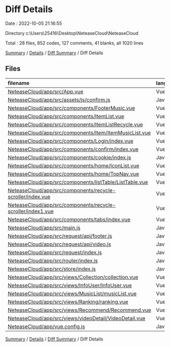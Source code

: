 # Diff Details

Date : 2022-10-05 21:16:55

Directory c:\\Users\\25416\\Desktop\\NeteaseCloud\\NeteaseCloud

Total : 28 files,  852 codes, 127 comments, 41 blanks, all 1020 lines

[Summary](results.md) / [Details](details.md) / [Diff Summary](diff.md) / Diff Details

## Files
| filename | language | code | comment | blank | total |
| :--- | :--- | ---: | ---: | ---: | ---: |
| [NeteaseCloud/app/src/App.vue](/NeteaseCloud/app/src/App.vue) | Vue | 3 | 0 | 0 | 3 |
| [NeteaseCloud/app/src/assets/js/confirm.js](/NeteaseCloud/app/src/assets/js/confirm.js) | JavaScript | 18 | 10 | 2 | 30 |
| [NeteaseCloud/app/src/components/FooterMusic.vue](/NeteaseCloud/app/src/components/FooterMusic.vue) | Vue | 7 | 2 | -1 | 8 |
| [NeteaseCloud/app/src/components/ItemList.vue](/NeteaseCloud/app/src/components/ItemList.vue) | Vue | 0 | 0 | 1 | 1 |
| [NeteaseCloud/app/src/components/ItemListRecycle.vue](/NeteaseCloud/app/src/components/ItemListRecycle.vue) | Vue | 123 | 37 | 8 | 168 |
| [NeteaseCloud/app/src/components/Item/ItemMusicList.vue](/NeteaseCloud/app/src/components/Item/ItemMusicList.vue) | Vue | 7 | 2 | 1 | 10 |
| [NeteaseCloud/app/src/components/Login/index.vue](/NeteaseCloud/app/src/components/Login/index.vue) | Vue | 20 | 8 | 3 | 31 |
| [NeteaseCloud/app/src/components/confirm/index.vue](/NeteaseCloud/app/src/components/confirm/index.vue) | Vue | 130 | 3 | 1 | 134 |
| [NeteaseCloud/app/src/components/cookie/index.js](/NeteaseCloud/app/src/components/cookie/index.js) | JavaScript | 0 | 2 | 1 | 3 |
| [NeteaseCloud/app/src/components/home/IconList.vue](/NeteaseCloud/app/src/components/home/IconList.vue) | Vue | 9 | 2 | -2 | 9 |
| [NeteaseCloud/app/src/components/home/TopNav.vue](/NeteaseCloud/app/src/components/home/TopNav.vue) | Vue | 11 | 1 | 0 | 12 |
| [NeteaseCloud/app/src/components/listTable/ListTable.vue](/NeteaseCloud/app/src/components/listTable/ListTable.vue) | Vue | 4 | 0 | 0 | 4 |
| [NeteaseCloud/app/src/components/recycle-scroller/index.vue](/NeteaseCloud/app/src/components/recycle-scroller/index.vue) | Vue | 107 | 4 | 1 | 112 |
| [NeteaseCloud/app/src/components/recycle-scroller/index1.vue](/NeteaseCloud/app/src/components/recycle-scroller/index1.vue) | Vue | 122 | 37 | 8 | 167 |
| [NeteaseCloud/app/src/components/tabs/index.vue](/NeteaseCloud/app/src/components/tabs/index.vue) | Vue | 71 | 0 | 3 | 74 |
| [NeteaseCloud/app/src/main.js](/NeteaseCloud/app/src/main.js) | JavaScript | 9 | 9 | 7 | 25 |
| [NeteaseCloud/app/src/request/api/footer.js](/NeteaseCloud/app/src/request/api/footer.js) | JavaScript | 4 | 2 | 1 | 7 |
| [NeteaseCloud/app/src/request/api/video.js](/NeteaseCloud/app/src/request/api/video.js) | JavaScript | 3 | 1 | 1 | 5 |
| [NeteaseCloud/app/src/request/index.js](/NeteaseCloud/app/src/request/index.js) | JavaScript | 23 | 3 | 4 | 30 |
| [NeteaseCloud/app/src/router/index.js](/NeteaseCloud/app/src/router/index.js) | JavaScript | 10 | 4 | 0 | 14 |
| [NeteaseCloud/app/src/store/index.js](/NeteaseCloud/app/src/store/index.js) | JavaScript | 10 | 3 | -1 | 12 |
| [NeteaseCloud/app/src/views/Collection/collection.vue](/NeteaseCloud/app/src/views/Collection/collection.vue) | Vue | 91 | 2 | 2 | 95 |
| [NeteaseCloud/app/src/views/InfoUser/InfoUser.vue](/NeteaseCloud/app/src/views/InfoUser/InfoUser.vue) | Vue | 1 | 0 | 0 | 1 |
| [NeteaseCloud/app/src/views/MusicList/musicList.vue](/NeteaseCloud/app/src/views/MusicList/musicList.vue) | Vue | 2 | 0 | 1 | 3 |
| [NeteaseCloud/app/src/views/Ranking/ranking.vue](/NeteaseCloud/app/src/views/Ranking/ranking.vue) | Vue | 11 | 3 | 2 | 16 |
| [NeteaseCloud/app/src/views/Recommend/Recommend.vue](/NeteaseCloud/app/src/views/Recommend/Recommend.vue) | Vue | 1 | 0 | 0 | 1 |
| [NeteaseCloud/app/src/views/videoDetail/VideoDetail.vue](/NeteaseCloud/app/src/views/videoDetail/VideoDetail.vue) | Vue | 46 | -33 | -4 | 9 |
| [NeteaseCloud/app/vue.config.js](/NeteaseCloud/app/vue.config.js) | JavaScript | 9 | 25 | 2 | 36 |

[Summary](results.md) / [Details](details.md) / [Diff Summary](diff.md) / Diff Details